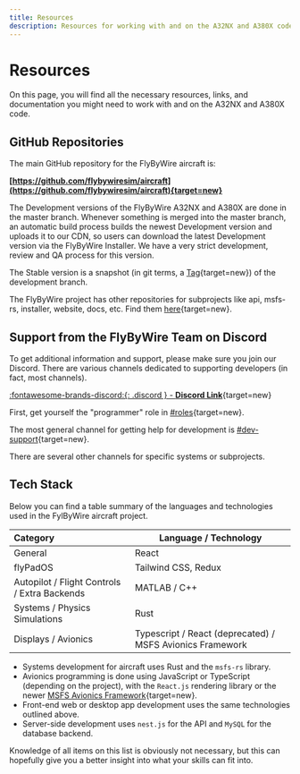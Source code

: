 ```yaml
---
title: Resources
description: Resources for working with and on the A32NX and A380X code.
---
```


# Resources

On this page, you will find all the necessary resources, links, and documentation you might need to work with and on the
A32NX and A380X code.

## GitHub Repositories

The main GitHub repository for the FlyByWire aircraft is:

**[https://github.com/flybywiresim/aircraft](https://github.com/flybywiresim/aircraft){target=new}**

The Development versions of the FlyByWire A32NX and A380X are done in the master branch. Whenever something is merged 
into the master branch, an automatic build process builds the newest Development version and uploads it to our CDN, so 
users can download the latest Development version via the FlyByWire Installer. We have a very strict development, review 
and QA process for this version.

The Stable version is a snapshot (in git terms, a [Tag](https://github.com/flybywiresim/aircraft/tags){target=new}) of 
the development branch.

The FlyByWire project has other repositories for subprojects like api, msfs-rs, installer, website, docs, etc. Find them
[here](https://github.com/orgs/flybywiresim/repositories){target=new}.

## Support from the FlyByWire Team on Discord

To get additional information and support, please make sure you join our Discord. There are various channels dedicated 
to supporting developers (in fact, most channels).

[:fontawesome-brands-discord:{: .discord } - **Discord Link**](https://discord.gg/flybywire){target=new}

First, get yourself the "programmer" role in 
[#roles](https://discord.com/channels/738864299392630914/751780817772216401/816730253543604224){target=new}.

The most general channel for getting help for development is [#dev-support](https://discord.gg/v3jAxJpwZm){target=new}.

There are several other channels for specific systems or subprojects. 

## Tech Stack

Below you can find a table summary of the languages and technologies used in the FylByWire aircraft project.

| Category                                     | Language / Technology                                     |
|:---------------------------------------------|-----------------------------------------------------------|
| General                                      | React                                                     |
| flyPadOS                                     | Tailwind CSS, Redux                                       |
| Autopilot / Flight Controls / Extra Backends | MATLAB / C++                                              |
| Systems / Physics Simulations                | Rust                                                      |
| Displays / Avionics                          | Typescript / React (deprecated) / MSFS Avionics Framework |

- Systems development for aircraft uses Rust and the `msfs-rs` library.
- Avionics programming is done using JavaScript or TypeScript (depending on the project), with the `React.js` rendering 
  library or the newer 
  [MSFS Avionics Framework](https://microsoft.github.io/msfs-avionics-mirror/docs/intro/){target=new}.
- Front-end web or desktop app development uses the same technologies outlined above.
- Server-side development uses `nest.js` for the API and `MySQL` for the database backend.

Knowledge of all items on this list is obviously not necessary, but this can hopefully give you a better insight into 
what your skills can fit into.

